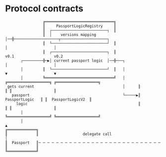 # Protocol contracts

                     ╔═══════════════════════════════╗
                     ║     PassportLogicRegistry     ║
                     ║  ┌─────────────────────────┐  ║
                     ║  │    versions mapping     │──╬────────────────────┬─────────────────────┐
                     ║  └─────────────────────────┘  ║                    │                     │
                     ║  ┌─────────────────────────┐  ║                  v0.1                  v0.2
           ┌─────────╬─▶│ current passport logic  │──╬───┐                │                     │
           │         ║  └─────────────────────────┘  ║   │                ▼                     ▼
           │         ╚═══════════════════════════════╝   │      ╔═══════════════════╗ ╔═══════════════════╗
     gets current                                        │      ║                   ║ ║                   ║
       passport                                          └─────▶║   PassportLogic   ║ ║  PassportLogicV2  ║
         logic                                                  ║                   ║ ║                   ║
           │                                                    ╚═══════════════════╝ ╚═══════════════════╝
           │                                                              ▲
    ╔═════════════╗
    ║             ║                    delegate call                      │
    ║  Passport   ║─ ─ ─ ─ ─ ─ ─ ─ ─ ─ ─ ─ ─ ─ ─ ─ ─ ─ ─ ─ ─ ─ ─ ─ ─ ─ ─ ─
    ║             ║
    ╚═════════════╝
